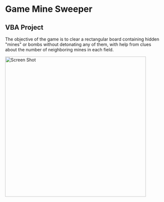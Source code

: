 # Game Mine Sweeper

## VBA Project

The objective of the game is to clear a rectangular board containing hidden "mines" or bombs without detonating any of them, with help from clues about the number of neighboring mines in each field. 

<img width="454" alt="Screen Shot" src="https://user-images.githubusercontent.com/12331549/51903069-15558880-23c4-11e9-8d7f-a5831a3301fc.png">
